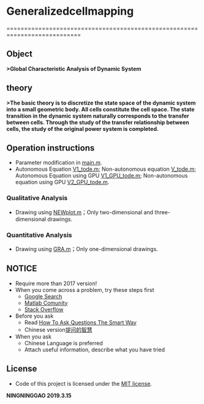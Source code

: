 # Generalizedcellmapping
===========================================================================

## Object

**>Global Characteristic Analysis of Dynamic System**

## theory

**>The basic theory is to discretize the state space of the dynamic system into a small geometric body. All cells constitute the cell space. The state transition in the dynamic system naturally corresponds to the transfer between cells. Through the study of the transfer relationship between cells, the study of the original power system is completed.**

## Operation instructions

- Parameter modification in [main.m](CODE/main.m).
- Autonomous Equation [V1_tode.m](CODE/V1_tode.m); Non-autonomous equation [V_tode.m](code/V_tode.m); Autonomous Equation using GPU [V1_GPU_tode.m](code/V1_GPU_tode.m); Non-autonomous equation using GPU [V2_GPU_tode.m](code/V2_GPU_tode.m).

### Qualitative Analysis

  - Drawing using [NEWplot.m](CODE/NEWplot.m)；Only two-dimensional and three-dimensional drawings.

### Quantitative Analysis

  - Drawing using [GRA.m](CODE/GRA.m)；Only one-dimensional drawings.

## NOTICE

- Require more than 2017 version!
- When you come across a problem, try these steps first
  - [Google Search](https://www.google.com/)
  - [Matlab Comunity](https://www.mathworks.com/matlabcentral/?s_tid=gn_mlc)
  - [Stack Overflow](https://stackoverflow.com/)
- Before you ask
  - Read [How To Ask Questions The Smart Way](http://www.catb.org/~esr/faqs/smart-questions.html)
  - Chinese version[提问的智慧](https://github.com/tvvocold/How-To-Ask-Questions-The-Smart-Way)
- When you ask
  - Chinese Language is preferred
  - Attach useful information, describe what you have tried

## License
- Code of this project is licensed under the [MIT license](LICENSE).

**NINGNINGGAO    2019.3.15**

